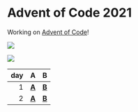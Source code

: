 # Advent of Code 2021

Working on [Advent of Code](https://adventofcode.com/)!

![](https://img.shields.io/badge/stars%20⭐-2-yellow)
	
![](https://img.shields.io/badge/days%20completed-1-red)

|  day | A                    | B                    |
| ---: | :------------------- | :------------------- |
|    1 | [**A**](01a/main.go) | [**B**](01b/main.go) |
|    2 | [**A**](02a/main.go) | [**B**](02b/main.go) |
